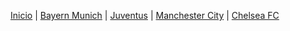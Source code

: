 [Inicio](./index.md) | [Bayern Munich](./Bayern.md) | [Juventus](./Juventus.md) | [Manchester City](./ManchesterCity.md) | [Chelsea FC](./Chelsea.md)


